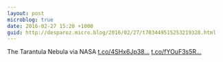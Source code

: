 ```yaml
---
layout: post
microblog: true
date: 2016-02-27 15:20 +1000
guid: http://desparoz.micro.blog/2016/02/27/t703449515253219328.html
---
```

The Tarantula Nebula via NASA [t.co/4SHx6Jp38...](https://t.co/4SHx6Jp38e) [t.co/fYOuF3s5R...](https://t.co/fYOuF3s5Rq)
